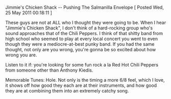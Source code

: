 Jimmie's Chicken Shack -- Pushing The Salmanilla Envelope
[ Posted Wed, 25 May 2011 00:18:11 ]

These guys are not at ALL who I thought they were going to be. When I hear "Jimmie's Chicken Shack", I don't think of a hard-rocking group who's sound approaches that of the Chili Peppers. I think of that shitty band from high school who seemed to play at every local concert you went to even though they were a mediocre-at-best punky band. If you had the same thought, not only are you wrong, you're gonna be so excited about how wrong you are.

Listen to it if: you're looking for some fun rock a la Red Hot Chili Peppers from someone other than Anthony Kiedis.

Memorable Tunes: Hole. Not only is the timing a more 6/8 feel, which I love, it shows off how good they each are at their instruments, and how good they are at combining them into an extremely catchy song.
